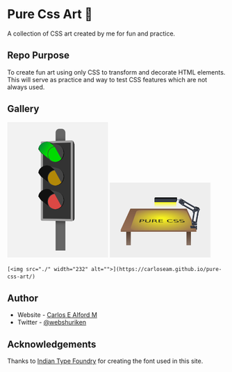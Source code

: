 # Pure Css Art :art:

A collection of CSS art created by me for fun and practice.

## Repo Purpose

To create fun art using only CSS to transform and decorate HTML elements.
This will serve as practice and way to test CSS features which are not always
used.

## Gallery

[<img src="./traffic-lights/screenshot.png" width="232" alt="traffic lights">](https://carloseam.github.io/pure-css-art/traffic-lights/)
[<img src="./desk-lamp/screenshot.png" width="232" alt="desk light with flickering lights">](https://carloseam.github.io/pure-css-art/desk-lamp/)

`[<img src="./" width="232" alt="">](https://carloseam.github.io/pure-css-art/)`

## Author

- Website - [Carlos E Alford M](https://carlosealford.com)
- Twitter - [@webshuriken](https://www.twitter.com/webshuriken)

## Acknowledgements

Thanks to [Indian Type Foundry](https://www.indiantypefoundry.com/) for creating
the font used in this site.
